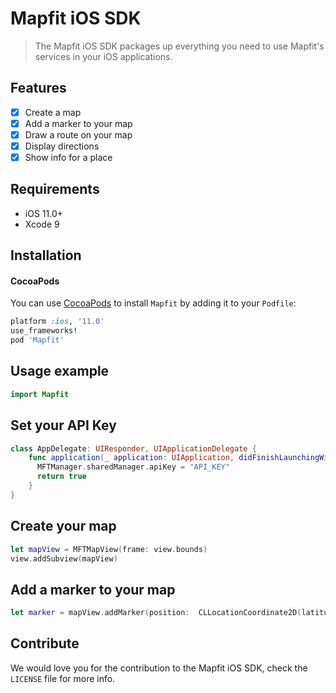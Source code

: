 
# Mapfit iOS SDK
> The Mapfit iOS SDK packages up everything you need to use Mapfit's services in your iOS applications.

## Features

- [x] Create a map
- [x] Add a marker to your map
- [x] Draw a route on your map
- [x] Display directions
- [x] Show info for a place

## Requirements

- iOS 11.0+
- Xcode 9

## Installation

#### CocoaPods
You can use [CocoaPods](http://cocoapods.org/) to install `Mapfit` by adding it to your `Podfile`:

```ruby
platform :ios, '11.0'
use_frameworks!
pod 'Mapfit'
```

## Usage example

```swift
import Mapfit
```

## Set your API Key

```swift
class AppDelegate: UIResponder, UIApplicationDelegate {
    func application(_ application: UIApplication, didFinishLaunchingWithOptions launchOptions: [UIApplicationLaunchOptionsKey: Any]?) -> Bool {
      MFTManager.sharedManager.apiKey = "API_KEY"
      return true
    }
}
```


## Create your map

```swift
let mapView = MFTMapView(frame: view.bounds)
view.addSubview(mapView)
```


## Add a marker to your map

```swift
let marker = mapView.addMarker(position:  CLLocationCoordinate2D(latitude: 40.74699, longitude: -73.98742))
```

## Contribute

We would love you for the contribution to the Mapfit iOS SDK, check the ``LICENSE`` file for more info.

